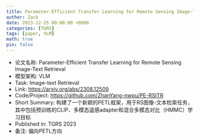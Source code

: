```yaml
---
title: Parameter-Efficient Transfer Learning for Remote Sensing Image-Text Retrieval
author: Zack
date: 2023-12-25 00:00:00 +0800
categories: [TGRS]
tags: [paper, VLM]
math: true
pin: false
---
```

- 论文名称: Parameter-Efficient Transfer Learning for Remote Sensing Image-Text Retrieval
- 模型架构: VLM
- Task: Image-text Retrieval
- Link: https://arxiv.org/abs/2308.12509
- Code/Project: https://github.com/ZhanYang-nwpu/PE-RSITR
- Short Summary: 构建了一个新颖的PETL框架，用于RS图像-文本检索任务，其中包括预训练的CLIP、多模态遥感adapter和混合多模态对比（HMMC）学习目标
- Published in: TGRS 2023
- 备注: 偏向PETL方向
